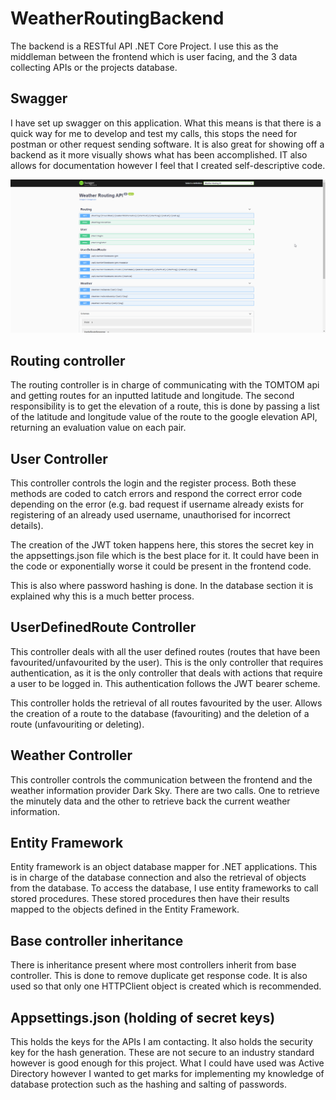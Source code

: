 # WeatherRoutingBackend
The backend is a RESTful API .NET Core Project. I use this as the middleman between the frontend which is user facing, and the 3 data collecting APIs or the projects database.

## Swagger
I have set up swagger on this application. What this means is that there is a quick way for me to develop and test my calls, this stops the need for postman or other request sending software. It is also great for showing off a backend as it more visually shows what has been accomplished. IT also allows for documentation however I feel that I created self-descriptive code.
 
![Picture of Swagger GUI](swagger.png)

## Routing controller
The routing controller is in charge of communicating with the TOMTOM api and getting routes for an inputted latitude and longitude. The second responsibility is to get the elevation of a route, this is done by passing a list of the latitude and longitude value of the route to the google elevation API, returning an evaluation value on each pair.

## User Controller
This controller controls the login and the register process. Both these methods are coded to catch errors and respond the correct error code depending on the error (e.g. bad request if username already exists for registering of an already used username, unauthorised for incorrect details).

The creation of the JWT token happens here, this stores the secret key in the appsettings.json file which is the best place for it. It could have been in the code or exponentially worse it could be present in the frontend code.

This is also where password hashing is done. In the database section it is explained why this is a much better process.

## UserDefinedRoute Controller
This controller deals with all the user defined routes (routes that have been favourited/unfavourited by the user). This is the only controller that requires authentication, as it is the only controller that deals with actions that require a user to be logged in. This authentication follows the JWT bearer scheme.

This controller holds the retrieval of all routes favourited by the user. Allows the creation of a route to the database (favouriting) and the deletion of a route (unfavouriting or deleting).

## Weather Controller
This controller controls the communication between the frontend and the weather information provider Dark Sky. There are two calls. One to retrieve the minutely data and the other to retrieve back the current weather information.

## Entity Framework
Entity framework is an object database mapper for .NET applications. This is in charge of the database connection and also the retrieval of objects from the database. To access the database, I use entity frameworks to call stored procedures. These stored procedures then have their results mapped to the objects defined in the Entity Framework. 

## Base controller inheritance
There is inheritance present where most controllers inherit from base controller. This is done to remove duplicate get response code. It is also used so that only one HTTPClient object is created which is recommended.

## Appsettings.json (holding of secret keys)
This holds the keys for the APIs I am contacting. It also holds the security key for the hash generation. These are not secure to an industry standard however is good enough for this project. What I could have used was Active Directory however I wanted to get marks for implementing my knowledge of database protection such as the hashing and salting of passwords. 
